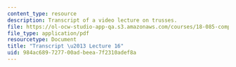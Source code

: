 ```yaml
---
content_type: resource
description: Transcript of a video lecture on trusses.
file: https://ol-ocw-studio-app-qa.s3.amazonaws.com/courses/18-085-computational-science-and-engineering-i-fall-2008/984ac689727700adbeea7f2310adef8a_18-085F08-L16.pdf
file_type: application/pdf
resourcetype: Document
title: "Transcript \u2013 Lecture 16"
uid: 984ac689-7277-00ad-beea-7f2310adef8a
---
```

